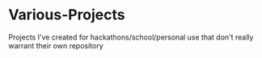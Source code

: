 # Various-Projects
Projects I've created for hackathons/school/personal use that don't really warrant their own repository
